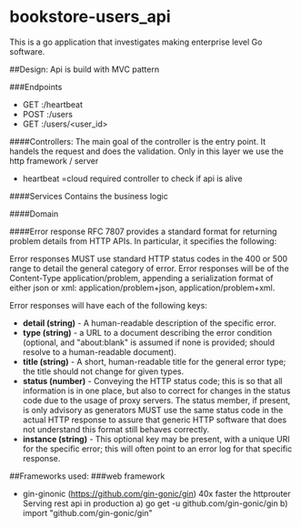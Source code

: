 # bookstore-users_api
This is a go application that investigates making enterprise level Go software.


##Design:
Api is build with MVC pattern


###Endpoints
- GET     <host>:<port>/heartbeat
- POST    <host>:<port>/users
- GET     <host>:<port>/users/<user_id>

####Controllers:
The main goal of the controller is the entry point.
It handels the request and does the validation.
Only in this layer we use the http framework / server
- heartbeat =cloud required controller to check if api is alive


####Services
Contains the business logic

####Domain


####Error response
RFC 7807 provides a standard format for returning problem details from HTTP APIs. In particular, it specifies the following:

Error responses MUST use standard HTTP status codes in the 400 or 500 range to detail the general category of error.
Error responses will be of the Content-Type application/problem, appending a serialization format of either json or xml: 
application/problem+json, application/problem+xml.

Error responses will have each of the following keys:
- **detail (string)** - A human-readable description of the specific error.
- **type (string)** - a URL to a document describing the error condition (optional, and "about:blank" is assumed if none is provided; should resolve to a human-readable document).
- **title (string)** - A short, human-readable title for the general error type; the title should not change for given types.
- **status (number)** - Conveying the HTTP status code; this is so that all information is in one place, but also to correct for changes in the status code due to the usage of proxy servers. The status member, if present, is only advisory as generators MUST use the same status code in the actual HTTP response to assure that generic HTTP software that does not understand this format still behaves correctly.
- **instance (string)** - This optional key may be present, with a unique URI for the specific error; this will often point to an error log for that specific response.


##Frameworks used:
###web framework
- gin-ginonic (https://github.com/gin-gonic/gin) 40x faster the httprouter
Serving rest api in production
 a) go get -u github.com/gin-gonic/gin
 b) import "github.com/gin-gonic/gin"
 